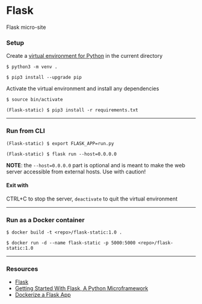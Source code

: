 # Flask
Flask micro-site

### Setup
Create a [virtual environment for Python](https://docs.python.org/3/library/venv.html) in the current directory
```
$ python3 -m venv .

$ pip3 install --upgrade pip
```

Activate the virtual environment and install any dependencies
```
$ source bin/activate

(Flask-static) $ pip3 install -r requirements.txt
```

____

### Run from CLI
```
(Flask-static) $ export FLASK_APP=run.py

(Flask-static) $ flask run --host=0.0.0.0
```
**NOTE**: the `--host=0.0.0.0` part is optional and is meant to make the web server accessible from external hosts. Use with caution!

#### Exit with
CTRL+C to stop the server, `deactivate` to quit the virtual environment

____

### Run as a Docker container
```
$ docker build -t <repo>/flask-static:1.0 .

$ docker run -d --name flask-static -p 5000:5000 <repo>/flask-static:1.0
```

____

### Resources
- [Flask](https://flask.palletsprojects.com/en/1.1.x/)
- [Getting Started With Flask, A Python Microframework](https://scotch.io/tutorials/getting-started-with-flask-a-python-microframework)
- [Dockerize a Flask App](https://dev.to/riverfount/dockerize-a-flask-app-17ag)

